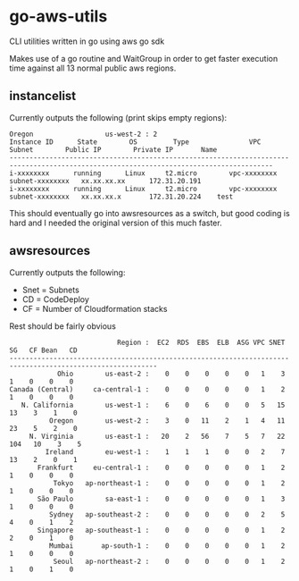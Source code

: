# go-aws-utils
CLI utilities written in go using aws go sdk

Makes use of a go routine and WaitGroup in order to get faster execution time against all 13 normal public aws regions.

## instancelist

Currently outputs the following (print skips empty regions):

```
Oregon                  us-west-2 : 2   
Instance ID      State        OS         Type               VPC          Subnet        Public IP        Private IP       Name
----------------------------------------------------------------------------------------------------------------------------------------
i-xxxxxxxx      running      Linux     t2.micro        vpc-xxxxxxxx  subnet-xxxxxxxx   xx.xx.xx.xx      172.31.20.191                                  
i-xxxxxxxx      running      Linux     t2.micro        vpc-xxxxxxxx  subnet-xxxxxxxx   xx.xx.xx.x       172.31.20.224    test      
```

This should eventually go into awsresources as a switch, but good coding is hard and I needed the original version of this much faster.

## awsresources

Currently outputs the following:

* Snet = Subnets
* CD = CodeDeploy
* CF = Number of Cloudformation stacks

Rest should be fairly obvious

```
                           Region :  EC2  RDS  EBS  ELB  ASG VPC SNET   SG   CF Bean   CD
-----------------------------------------------------------------------------------------------------------
            Ohio        us-east-2 :    0    0    0    0    0   1    3    1    0    0    0
Canada (Central)     ca-central-1 :    0    0    0    0    0   1    2    1    0    0    0
   N. California        us-west-1 :    6    0    6    0    0   5   15   13    3    1    0
          Oregon        us-west-2 :    3    0   11    2    1   4   11   23    5    2    0
     N. Virginia        us-east-1 :   20    2   56    7    5   7   22  104   10    3    5
         Ireland        eu-west-1 :    1    1    1    0    0   2    7   13    2    0    1
       Frankfurt     eu-central-1 :    0    0    0    0    0   1    2    1    0    0    0
           Tokyo   ap-northeast-1 :    0    0    0    0    0   1    2    1    0    0    0
       São Paulo        sa-east-1 :    0    0    0    0    0   1    3    1    0    0    0
          Sydney   ap-southeast-2 :    0    0    0    0    0   2    5    4    0    1    2
       Singapore   ap-southeast-1 :    0    0    0    0    0   1    2    2    0    1    0
          Mumbai       ap-south-1 :    0    0    0    0    0   1    2    1    0    0    0
           Seoul   ap-northeast-2 :    0    0    0    0    0   1    2    1    0    1    0
```
